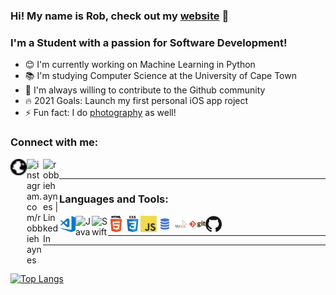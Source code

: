 ### Hi! My name is Rob, check out my [website] 👋

### I'm a Student with a passion for Software Development!
- 😊 I'm currently working on Machine Learning in Python
- 📚 I'm studying Computer Science at the University of Cape Town
- 💎 I'm always willing to contribute to the Github community
- 🔥 2021 Goals: Launch my first personal iOS app roject
- ⚡ Fun fact: I do [photography] as well!

### Connect with me:
[<img align="left" alt="robbiehaynes.co.za" width="26px" src="https://raw.githubusercontent.com/iconic/open-iconic/master/svg/globe.svg"/>][website]
[<img align="left" alt="instagram.com/robbiehaynes" width="26px" src="https://cdn.jsdelivr.net/npm/simple-icons@v3/icons/instagram.svg"/>][instagram]
[<img align="left" alt="robbiehaynes | LinkedIn" width="26px" src="https://cdn.jsdelivr.net/npm/simple-icons@v3/icons/linkedin.svg" />][linkedin]

<br />

---

### Languages and Tools:
[<img align="left" alt="Visual Studio Code" width="26px" src="https://raw.githubusercontent.com/github/explore/80688e429a7d4ef2fca1e82350fe8e3517d3494d/topics/visual-studio-code/visual-studio-code.png" />][devwebsite]
[<img align="left" alt="Java" width="26px" src="https://cdn.worldvectorlogo.com/logos/java.svg" />][devwebsite]
[<img align="left" alt="Swift" width="26px" src="https://cdn.iconscout.com/icon/free/png-512/swift-13-722653.png" />][devwebsite]
[<img align="left" alt="HTML5" width="26px" src="https://raw.githubusercontent.com/github/explore/80688e429a7d4ef2fca1e82350fe8e3517d3494d/topics/html/html.png" />][devwebsite]
[<img align="left" alt="CSS3" width="26px" src="https://raw.githubusercontent.com/github/explore/80688e429a7d4ef2fca1e82350fe8e3517d3494d/topics/css/css.png" />][devwebsite]
[<img align="left" alt="JavaScript" width="26px" src="https://raw.githubusercontent.com/github/explore/80688e429a7d4ef2fca1e82350fe8e3517d3494d/topics/javascript/javascript.png" />][devwebsite]
[<img align="left" alt="SQL" width="26px" src="https://raw.githubusercontent.com/github/explore/80688e429a7d4ef2fca1e82350fe8e3517d3494d/topics/sql/sql.png" />][devwebsite]
[<img align="left" alt="MySQL" width="26px" src="https://raw.githubusercontent.com/github/explore/80688e429a7d4ef2fca1e82350fe8e3517d3494d/topics/mysql/mysql.png" />][devwebsite]
[<img align="left" alt="Git" width="26px" src="https://raw.githubusercontent.com/github/explore/80688e429a7d4ef2fca1e82350fe8e3517d3494d/topics/git/git.png" />][github]
[<img align="left" alt="GitHub" width="26px" src="https://raw.githubusercontent.com/github/explore/78df643247d429f6cc873026c0622819ad797942/topics/github/github.png" />][github]

<br />

---



---

<br />

[![Top Langs](https://github-readme-stats.vercel.app/api/top-langs/?username=robbiehaynes&layout=compact)][website]

[website]: https://www.robbiehaynes.co.za
[instagram]: https://www.instagram.com/robbiehaynes
[devwebsite]: https://dev.robbiehaynes.co.za
[photography]: https://photos.robbiehaynes.co.za
[github]: https://www.github.com/robbiehaynes
[linkedin]: https://www.linkedin.com/in/roberthaynesza/